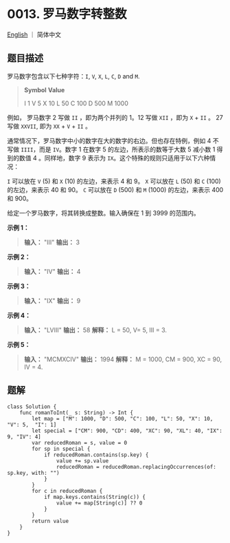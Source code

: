 # 0013.  罗马数字转整数

[English](README) ｜ 简体中文



## 题目描述

罗马数字包含以下七种字符：`I`, `V`, `X`, `L`, `C`, `D` and `M`.

>**Symbol**         **Value**
>
>I                      1
>V                     5
>X                     10
>L                     50
>C                    100
>D                    500
>M                   1000

例如， 罗马数字 2 写做 `II` ，即为两个并列的 1。12 写做 `XII` ，即为 `X` + `II` 。 27 写做  `XXVII`, 即为 `XX` + `V` + `II` 。

通常情况下，罗马数字中小的数字在大的数字的右边。但也存在特例，例如 4 不写做 `IIII`，而是 `IV`。数字 1 在数字 5 的左边，所表示的数等于大数 5 减小数 1 得到的数值 4 。同样地，数字 9 表示为 `IX`。这个特殊的规则只适用于以下六种情况：

`I` 可以放在 `V` (5) 和 `X` (10) 的左边，来表示 4 和 9。
`X` 可以放在 `L` (50) 和 `C` (100) 的左边，来表示 40 和 90。 
`C` 可以放在 `D` (500) 和 `M` (1000) 的左边，来表示 400 和 900。

给定一个罗马数字，将其转换成整数。输入确保在 1 到 3999 的范围内。

**示例 1：**

>**输入：** "III"
>**输出：** 3

**示例 2：**

>**输入：** "IV"
>**输出：** 4

**示例 3：**

>**输入：** "IX"
>**输出：** 9

**示例 4：**

>**输入：** "LVIII"
>**输出：** 58
>**解释：** L = 50, V= 5, III = 3.

**示例 5：**

>**输入：** "MCMXCIV"
>**输出：** 1994
>**解释：** M = 1000, CM = 900, XC = 90, IV = 4.



## 题解

```
class Solution {
    func romanToInt(_ s: String) -> Int {
        let map = ["M": 1000, "D": 500, "C": 100, "L": 50, "X": 10, "V": 5,  "I": 1]
        let special = ["CM": 900, "CD": 400, "XC": 90, "XL": 40, "IX": 9, "IV": 4]
        var reducedRoman = s, value = 0
        for sp in special {
            if reducedRoman.contains(sp.key) {
                value += sp.value
                reducedRoman = reducedRoman.replacingOccurrences(of: sp.key, with: "")
            }
        }
        for c in reducedRoman {
            if map.keys.contains(String(c)) {
                value += map[String(c)] ?? 0
            }
        }
        return value
    }
}
```

